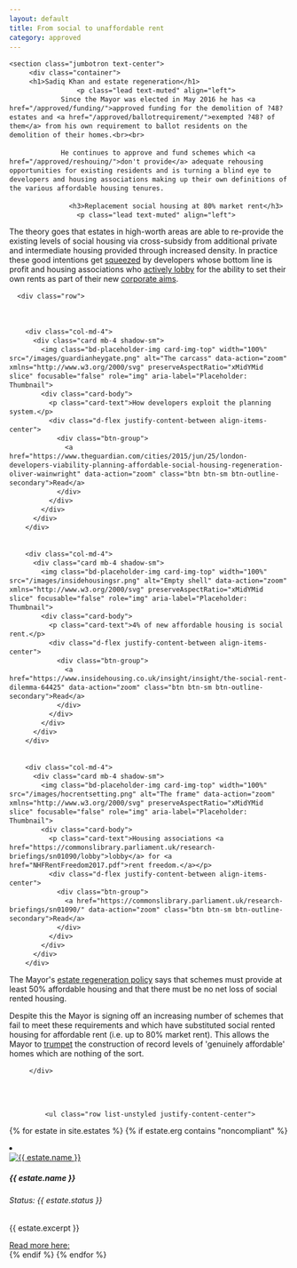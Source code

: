 ```yaml
---
layout: default
title: From social to unaffordable rent 
category: approved
---
```


<div class="col">



    <section class="jumbotron text-center">
	     <div class="container">
	     <h1>Sadiq Khan and estate regeneration</h1>
			         <p class="lead text-muted" align="left">
				 Since the Mayor was elected in May 2016 he has <a href="/approved/funding/">approved funding for the demolition of ?48? estates and <a href="/approved/ballotrequirement/">exempted ?48? of them</a> from his own requirement to ballot residents on the demolition of their homes.<br><br>

				 He continues to approve and fund schemes which <a href="/approved/reshouing/">don't provide</a> adequate rehousing opportunities for existing residents and is turning a blind eye to developers and housing associations making up their own definitions of the various affordable housing tenures.

		           <h3>Replacement social housing at 80% market rent</h3>
			         <p class="lead text-muted" align="left">
The theory goes that estates in high-worth areas are able to re-provide the existing levels of social housing via cross-subsidy from additional private and intermediate housing provided through increased density. In practice these good intentions get <a href="https://www.theguardian.com/cities/2015/jun/25/london-developers-viability-planning-affordable-social-housing-regeneration-oliver-wainwright">squeezed</a> by developers whose bottom line is profit and housing associations who <a href="https://commonslibrary.parliament.uk/research-briefings/sn01090/">actively lobby</a> for the ability to set their own rents as part of their new <a href="https://www.theguardian.com/society/2018/jun/13/fury-affordable-homes-redeveloped-sold-housing-associations">corporate aims</a>.


 <div class="container">

      <div class="row">

  

        <div class="col-md-4">
          <div class="card mb-4 shadow-sm">
            <img class="bd-placeholder-img card-img-top" width="100%" src="/images/guardianheygate.png" alt="The carcass" data-action="zoom" xmlns="http://www.w3.org/2000/svg" preserveAspectRatio="xMidYMid slice" focusable="false" role="img" aria-label="Placeholder: Thumbnail">
            <div class="card-body">
              <p class="card-text">How developers exploit the planning system.</p>
              <div class="d-flex justify-content-between align-items-center">
                <div class="btn-group">
                  <a href="https://www.theguardian.com/cities/2015/jun/25/london-developers-viability-planning-affordable-social-housing-regeneration-oliver-wainwright" data-action="zoom" class="btn btn-sm btn-outline-secondary">Read</a>
                </div>
              </div>
            </div>
          </div>
        </div>
 

        <div class="col-md-4">
          <div class="card mb-4 shadow-sm">
            <img class="bd-placeholder-img card-img-top" width="100%" src="/images/insidehousingsr.png" alt="Empty shell" data-action="zoom" xmlns="http://www.w3.org/2000/svg" preserveAspectRatio="xMidYMid slice" focusable="false" role="img" aria-label="Placeholder: Thumbnail">
            <div class="card-body">
              <p class="card-text">4% of new affordable housing is social rent.</p>
              <div class="d-flex justify-content-between align-items-center">
                <div class="btn-group">
                  <a href="https://www.insidehousing.co.uk/insight/insight/the-social-rent-dilemma-64425" data-action="zoom" class="btn btn-sm btn-outline-secondary">Read</a>
                </div>
              </div>
            </div>
          </div>
        </div>
 

        <div class="col-md-4">
          <div class="card mb-4 shadow-sm">
            <img class="bd-placeholder-img card-img-top" width="100%" src="/images/hocrentsetting.png" alt="The frame" data-action="zoom" xmlns="http://www.w3.org/2000/svg" preserveAspectRatio="xMidYMid slice" focusable="false" role="img" aria-label="Placeholder: Thumbnail">
            <div class="card-body">
              <p class="card-text">Housing associations <a href="https://commonslibrary.parliament.uk/research-briefings/sn01090/lobby">lobby</a> for <a href="NHFRentFreedom2017.pdf">rent freedom.</a></p>
              <div class="d-flex justify-content-between align-items-center">
                <div class="btn-group">
                  <a href="https://commonslibrary.parliament.uk/research-briefings/sn01090/" data-action="zoom" class="btn btn-sm btn-outline-secondary">Read</a>
                </div>
              </div>
            </div>
          </div>
        </div>
 

<p class="lead text-muted" align="left">
The Mayor's <a href="http://estatewatch.london/guide/#headingOne">estate regeneration policy</a> says that schemes must provide at least 50% affordable housing and that there must be no net loss of social rented housing.

Despite this the Mayor is signing off an increasing number of schemes that fail to meet these requirements and which have substituted social rented housing for affordable rent (i.e. up to 80% market rent). This allows the Mayor to <a href="https://www.london.gov.uk/press-releases/mayoral/affordable-home-stats-show-record-number-of-starts">trumpet</a> the construction of record levels of 'genuinely affordable' homes which are nothing of the sort.</p>
				
				 
	     </div>
<br>
<br>


             <ul class="row list-unstyled justify-content-center">
{% for estate in site.estates %}
{% if estate.erg contains "noncompliant" %}
                <li class="col-5" data-aos="fade-up">
                  <div class="card card-sm">
                    <a href="{{ estate.url }}">
                      <img class="card-img-top" src="{{ estate.images.first.image_path }}" alt="{{ estate.name }}">
                    </a>
		    <div class="card-body">
                      <h5 class="card-title">{{ estate.name }}</h5>
		      <h6 class="card-subtitle mb-2 text-muted">Status: {{ estate.status }}</h6>
		      <p class="card-text">{{ estate.excerpt }}</p>
                      <a target="_blank" href="{{ estate.url }}" data-toggle="tooltip" data-placement="top" title="Open in new tab">Read more here: <i class="icon-popup"></i></a>
                  </div>
                  </div>
                </li>
{% endif %}
{% endfor %}
              </ul>
</div>

